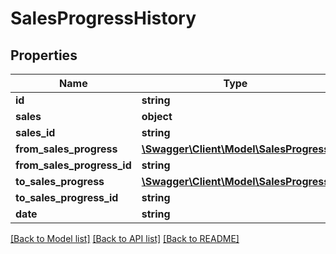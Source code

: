 # SalesProgressHistory

## Properties
Name | Type | Description | Notes
------------ | ------------- | ------------- | -------------
**id** | **string** |  | [optional] 
**sales** | **object** |  | [optional] 
**sales_id** | **string** |  | [optional] 
**from_sales_progress** | [**\Swagger\Client\Model\SalesProgress**](SalesProgress.md) |  | [optional] 
**from_sales_progress_id** | **string** |  | [optional] 
**to_sales_progress** | [**\Swagger\Client\Model\SalesProgress**](SalesProgress.md) |  | [optional] 
**to_sales_progress_id** | **string** |  | [optional] 
**date** | **string** |  | [optional] 

[[Back to Model list]](../README.md#documentation-for-models) [[Back to API list]](../README.md#documentation-for-api-endpoints) [[Back to README]](../README.md)


